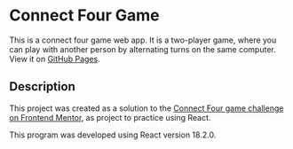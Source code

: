 # Connect Four Game
This is a connect four game web app. It is a two-player game, where you can play with another person by alternating turns on the same computer.
View it on [GitHub Pages](https://ariani-plukaard.github.io/connect-four-game/).

## Description
This project was created as a solution to the [Connect Four game challenge on Frontend Mentor](https://www.frontendmentor.io/challenges/connect-four-game-6G8QVH923s), as project to practice using React.

This program was developed using React version 18.2.0.
